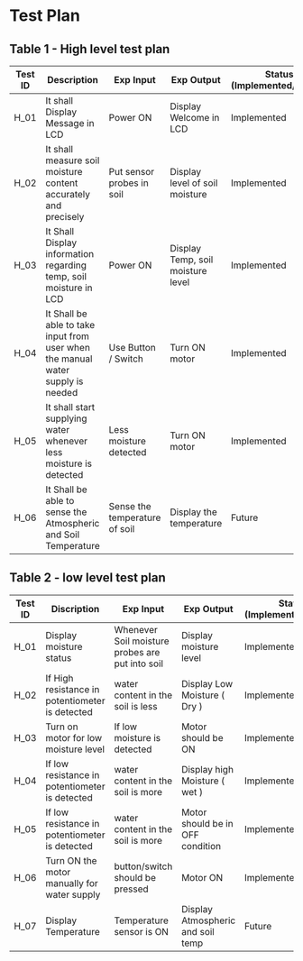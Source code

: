 # Test Plan

## Table 1 - High level test plan

| Test ID | Description | Exp Input | Exp Output | Status (Implemented/Future) |
| --- | --- | --- | --- | --- |
| H_01 | It shall Display Message in LCD | Power ON | Display Welcome in LCD | Implemented |
| H_02 | It shall measure soil moisture content accurately and precisely | Put sensor probes in soil | Display level of soil moisture| Implemented |
| H_03 | It Shall Display information regarding temp, soil moisture in LCD | Power ON  | Display Temp, soil moisture level | Implemented |
| H_04 | It Shall be able to take input from user when the manual water supply is needed | Use Button / Switch | Turn ON motor | Implemented |
| H_05 | It shall start supplying water whenever less moisture is detected | Less moisture detected | Turn ON motor | Implemented |
| H_06 | It Shall be able to sense the Atmospheric and Soil Temperature | Sense the temperature of soil | Display the temperature | Future |


## Table 2 - low level test plan

| Test ID | Discription | Exp Input | Exp Output | Status (Implemented/Future) |
| --- | --- | --- | --- | --- |
| H_01 | Display moisture status | Whenever Soil moisture probes are put into soil |  Display moisture level | Implemented |
| H_02 | If High resistance in potentiometer is detected |  water content in the soil is less | Display Low Moisture   ( Dry ) | Implemented |
| H_03 | Turn on motor for low moisture level | If low moisture is detected | Motor should be ON  | Implemented |
| H_04 | If low resistance in potentiometer is detected | water content in the soil is more | Display high Moisture    ( wet ) | Implemented |
| H_05 | If low resistance in potentiometer is detected | water content in the soil is more | Motor should be in OFF condition | Implemented |
| H_06 | Turn ON the motor manually for water supply | button/switch should be pressed | Motor ON | Implemented |
| H_07 | Display Temperature | Temperature sensor is ON | Display Atmospheric and soil temp | Future |



